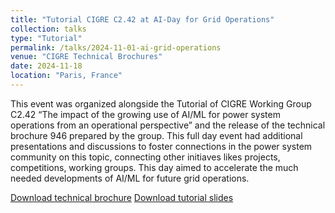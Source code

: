 ```yaml
---
title: "Tutorial CIGRE C2.42 at AI-Day for Grid Operations"
collection: talks
type: "Tutorial"
permalink: /talks/2024-11-01-ai-grid-operations
venue: "CIGRE Technical Brochures"
date: 2024-11-18
location: "Paris, France"
---
```


This event was organized alongside the Tutorial of CIGRE Working Group C2.42 “The impact of the growing use of AI/ML for power system operations from an operational perspective” and the release of the technical brochure 946 prepared by the group. This full day event had additional presentations and discussions to foster connections in the power system community on this topic, connecting other initiaves likes projects, competitions, working groups. This day aimed to accelerate the much needed developments of AI/ML for future grid operations. 

[Download technical brochure](https://www.e-cigre.org/publications/detail/946-the-impact-of-the-growing-use-of-machine-learningartificial-intelligence-in-the-operation-and-control-of-power-networks-from-an-operational-perspective.html) 
[Download tutorial slides](https://drive.google.com/file/d/1c9QlOLkbYdp4YdAzppD7eEL8JQp9gdaR/view?usp=sharing)
